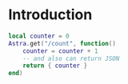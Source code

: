 # Introduction

```lua
local counter = 0
Astra.get("/count", function()
    counter = counter + 1
    -- and also can return JSON
    return { counter }
end)
```
